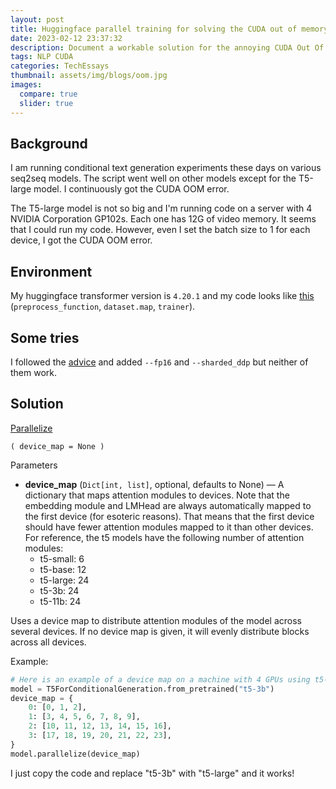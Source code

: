 ```yaml
---
layout: post
title: Huggingface parallel training for solving the CUDA out of memory issue
date: 2023-02-12 23:37:32
description: Document a workable solution for the annoying CUDA Out Of Memory (OOM).
tags: NLP CUDA
categories: TechEssays
thumbnail: assets/img/blogs/oom.jpg
images:
  compare: true
  slider: true
---
```


## Background

I am running conditional text generation experiments these days on various seq2seq models. The script went well on other models except for the T5-large model. I continuously got the CUDA OOM error.

The T5-large model is not so big and I'm running code on a server with 4 NVIDIA Corporation GP102s. Each one has 12G of video memory. It seems that I could run my code. However, even I set the batch size to 1 for each device, I got the CUDA OOM error.

## Environment

My huggingface transformer version is `4.20.1` and my code looks like [this](https://github.com/huggingface/notebooks/blob/main/examples/summarization.ipynb) (`preprocess_function`, `dataset.map`, `trainer`).

## Some tries

I followed the [advice](https://github.com/huggingface/transformers/issues/9311) and added `--fp16` and `--sharded_ddp` but neither of them work.

## Solution

[Parallelize](https://huggingface.co/docs/transformers/model_doc/t5#transformers.T5Model.parallelize)

`( device_map = None )`

Parameters

- **device_map** (`Dict[int, list]`, optional, defaults to None) — A dictionary that maps attention modules to devices. Note that the embedding module and LMHead are always automatically mapped to the first device (for esoteric reasons). That means that the first device should have fewer attention modules mapped to it than other devices. For reference, the t5 models have the following number of attention modules:
  - t5-small: 6
  - t5-base: 12
  - t5-large: 24
  - t5-3b: 24
  - t5-11b: 24

Uses a device map to distribute attention modules of the model across several devices. If no device map is given, it will evenly distribute blocks across all devices.

Example:

```python
# Here is an example of a device map on a machine with 4 GPUs using t5-3b, which has a total of 24 attention modules:
model = T5ForConditionalGeneration.from_pretrained("t5-3b")
device_map = {
    0: [0, 1, 2],
    1: [3, 4, 5, 6, 7, 8, 9],
    2: [10, 11, 12, 13, 14, 15, 16],
    3: [17, 18, 19, 20, 21, 22, 23],
}
model.parallelize(device_map)
```

I just copy the code and replace "t5-3b" with "t5-large" and it works!
